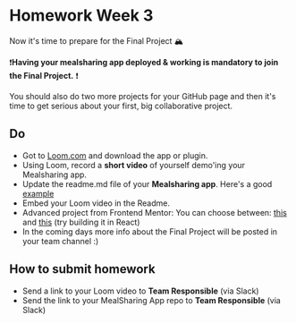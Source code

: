 # Homework Week 3

Now it's time to prepare for the Final Project 🏔

❗**Having your mealsharing app deployed & working is mandatory to join the Final Project.** ❗️

You should also do two more projects for your GitHub page and then it's time to get serious about your first, big collaborative project.

## Do

- Got to [Loom.com](https://www.loom.com/) and download the app or plugin.
- Using Loom, record a **short video** of yourself demo'ing your Mealsharing app.
- Update the readme.md file of your **Mealsharing app**. Here's a good [example](https://github.com/DanJecu/meal-sharing-app)
- Embed your Loom video in the Readme.
- Advanced project from Frontend Mentor: You can choose between: [this](https://www.frontendmentor.io/challenges/rest-countries-api-with-color-theme-switcher-5cacc469fec04111f7b848ca) and [this](https://www.frontendmentor.io/challenges/multistep-form-YVAnSdqQBJ) (try building it in React)
- In the coming days more info about the Final Project will be posted in your team channel :)

## How to submit homework

- Send a link to your Loom video to **Team Responsible** (via Slack)
- Send the link to your MealSharing App repo to **Team Responsible** (via Slack)
